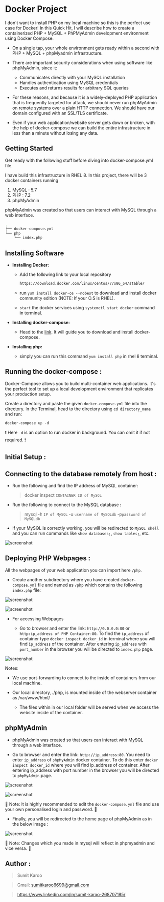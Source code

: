 # Docker Project
I don't want to install PHP on my local machine so this is the perfect use case for Docker! In this Quick Hit, I will describe how to create a containerized PHP + MySQL + PhPMyAdmin development environment using Docker Compose.

- On a single tap, your whole environment gets ready within a second with PHP + MySQL + phpMyadmin infrastructure.

- There are important security considerations when using software like phpMyAdmin, since it:
   - Communicates directly with your MySQL installation
   - Handles authentication using MySQL credentials
   - Executes and returns results for arbitrary SQL queries

- For these reasons, and because it is a widely-deployed PHP application that is frequently targeted for attack, we should never run phpMyAdmin on remote systems over a plain HTTP connection. We should have our domain configured with an SSL/TLS certificate.

- Even if your web application/website server gets down or broken, with the help of docker-compose we can build the entire infrastructure in less than a minute without losing any data.

## Getting Started
Get ready with the following stuff before diving into docker-compose.yml file.

I have build this infrastructure in RHEL 8. In this project, there will be 3 docker containers running 
1. MySQL : 5.7
2. PHP : 7.2
3. phpMyAdmin

phpMyAdmin was created so that users can interact with MySQL through a web interface.

```bash
.
├── docker-compose.yml
└── php
    └── index.php
```
## Installing Software
 - **Installing Docker:** 
 
    - Add the following link to your local repository
    
      ```bash
      https://download.docker.com/linux/centos/7/x86_64/stable/
      ```
    - run  ``` yum install docker-ce --nobest ``` to download and install docker community edition (NOTE: If your O.S is RHEL).
    
    - ```start``` the docker services using ``` systemctl start docker ``` command in terminal.
    
 - **Installing docker-compose:** 
    - Head to the [link](https://docs.docker.com/compose/install/). It will guide you to download and install docker-compose.
    
 - **Installing php:**
    - simply you can run this command ``` yum install php ``` in rhel 8 terminal.
    
## Running the docker-compose :

Docker-Compose allows you to build multi-container web applications. It's the perfect tool to set up a local development environment that replicates your production setup.

Create a directory and paste the given ``` docker-compose.yml ``` file into the directory. In the Terminal, head to the directory using ``` cd directory_name ``` and run:

``` docker-compose up -d ```

❗ Here `-d` is an option to run docker in background. You can omit it if not required. ❗

## Initial Setup :

## Connecting to the database remotely from host :

- Run the following and find the IP address of MySQL container:

  > docker inspect `CONTAINER ID of MySQL`
  
- Run the following to connect to the MySQL database :
  > mysql -h `IP of MySQL` -u `username of MySQLdb` -p`password of MySQLdb`
 
- If your MySQL is correctly working, you will be redirected to `MySQL shell` and you can run commands like `show databases;`, `show tables;`, etc.

![screenshot](https://github.com/Sumitkaroo/Docker/blob/master/images/4.JPG)

## Deploying PHP Webpages :

All the webpages of your web application you can import here `/php`.

 - Create another subdirectory where you have created `docker-compose.yml` file and named as `/php` which contains the following `index.php` file:
 
![screenshot](https://github.com/Sumitkaroo/Docker/blob/master/images/5.JPG)

![screenshot](https://github.com/Sumitkaroo/Docker/blob/master/images/6.JPG)

- For accessing Webpages

  - Go to browser and enter the link: `http://0.0.0.0:80` or `http:ip_address of PHP Container:80`.
To find the `ip_address` of container type `docker inspect docker_id` in terminal where you will find `ip_address` of the container. After entering `ip_address` with `port_number` in the browser you will be directed to `index.php` page.

![screenshot](https://github.com/Sumitkaroo/Docker/blob/master/images/7.JPG)

Notes:

- We use port-forwarding to connect to the inside of containers from our local machine.

- Our local directory, ./php, is mounted inside of the webserver container as /var/www/html/
    - The files within in our local folder will be served when we access the website inside of the container.

## phpMyAdmin

- phpMyAdmin was created so that users can interact with MySQL through a web interface. 

- Go to browser and enter the link: ```http://ip_address:80```. You need to enter ```ip_address``` of ```phpMyAdmin``` docker container. To do this enter `docker inspect docker_id` where you will find ip_address of container. After entering ip_address with port number in the browser you will be directed to `phpMyAdmin` page.

![screenshot](https://github.com/Sumitkaroo/Docker/blob/master/images/2.JPG)

![screenshot](https://github.com/Sumitkaroo/Docker/blob/master/images/1.JPG)

🛑 Note: It is highly recommended to edit the `docker-compose.yml` file and use your own personalised login and password. 🛑

- Finally, you will be redirected to the home page of phpMyAdmin as in the below image :

![screenshot](https://github.com/Sumitkaroo/Docker/blob/master/images/3.JPG)

🛑 Note: Changes which you made in mysql will reflect in phpmyadmin and vice versa. 🛑


## Author :

  > Sumit Karoo
  
  > Gmail: sumitkaroo6699@gmail.com
  
  > https://www.linkedin.com/in/sumit-karoo-268707185/

